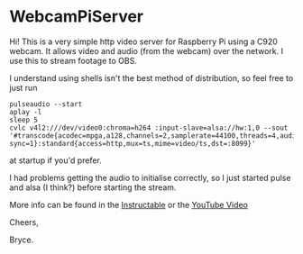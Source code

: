 # WebcamPiServer
Hi! This is a very simple http video server for Raspberry Pi using a C920 webcam.
It allows video and audio (from the webcam) over the network. 
I use this to stream footage to OBS.

I understand using shells isn't the best method of distribution, so feel free to just run 
```
pulseaudio --start
aplay -l
sleep 5
cvlc v4l2:///dev/video0:chroma=h264 :input-slave=alsa://hw:1,0 --sout '#transcode{acodec=mpga,a128,channels=2,samplerate=44100,threads=4,audio-sync=1}:standard{access=http,mux=ts,mime=video/ts,dst=:8099}'
```
at startup if you'd prefer.

I had problems getting the audio to initialise correctly, so I just started pulse and alsa (I think?) before starting the stream.

More info can be found in the [Instructable](https://www.instructables.com/id/Webcam-Over-WiFi-for-OBS/) or the [YouTube Video](https://www.youtube.com/watch?v=34BEyuVkE_I)

Cheers,

Bryce. 
